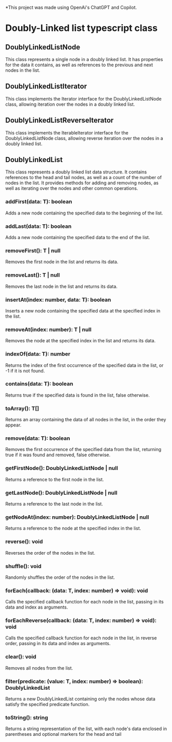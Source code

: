 *This project was made using OpenAi's ChatGPT and Copilot.


# Doubly-Linked list typescript class


## DoublyLinkedListNode<T>
This class represents a single node in a doubly linked list. It has properties for the data it contains, as well as references to the previous and next nodes in the list.

## DoublyLinkedListIterator<T>
This class implements the Iterator interface for the DoublyLinkedListNode<T> class, allowing iteration over the nodes in a doubly linked list.

## DoublyLinkedListReverseIterator<T>
This class implements the IterableIterator interface for the DoublyLinkedListNode<T> class, allowing reverse iteration over the nodes in a doubly linked list.

## DoublyLinkedList<T>
This class represents a doubly linked list data structure. It contains references to the head and tail nodes, as well as a count of the number of nodes in the list. It provides methods for adding and removing nodes, as well as iterating over the nodes and other common operations.

### addFirst(data: T): boolean
Adds a new node containing the specified data to the beginning of the list.

### addLast(data: T): boolean
Adds a new node containing the specified data to the end of the list.

### removeFirst(): T | null
Removes the first node in the list and returns its data.

### removeLast(): T | null
Removes the last node in the list and returns its data.

### insertAt(index: number, data: T): boolean
Inserts a new node containing the specified data at the specified index in the list.

### removeAt(index: number): T | null
Removes the node at the specified index in the list and returns its data.

### indexOf(data: T): number
Returns the index of the first occurrence of the specified data in the list, or -1 if it is not found.

### contains(data: T): boolean
Returns true if the specified data is found in the list, false otherwise.

### toArray(): T[]
Returns an array containing the data of all nodes in the list, in the order they appear.

### remove(data: T): boolean
Removes the first occurrence of the specified data from the list, returning true if it was found and removed, false otherwise.

### getFirstNode(): DoublyLinkedListNode<T> | null
Returns a reference to the first node in the list.

### getLastNode(): DoublyLinkedListNode<T> | null
Returns a reference to the last node in the list.

### getNodeAt(index: number): DoublyLinkedListNode<T> | null
Returns a reference to the node at the specified index in the list.

### reverse(): void
Reverses the order of the nodes in the list.

### shuffle(): void
Randomly shuffles the order of the nodes in the list.

### forEach(callback: (data: T, index: number) => void): void
Calls the specified callback function for each node in the list, passing in its data and index as arguments.

### forEachReverse(callback: (data: T, index: number) => void): void
Calls the specified callback function for each node in the list, in reverse order, passing in its data and index as arguments.

### clear(): void
Removes all nodes from the list.

### filter(predicate: (value: T, index: number) => boolean): DoublyLinkedList<T>
Returns a new DoublyLinkedList containing only the nodes whose data satisfy the specified predicate function.

### toString(): string
Returns a string representation of the list, with each node's data enclosed in parentheses and optional markers for the head and tail
